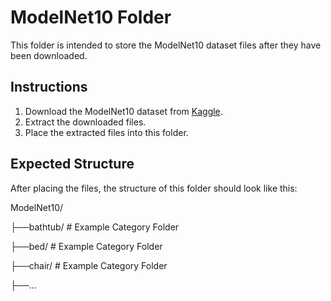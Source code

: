 # ModelNet10 Folder

This folder is intended to store the ModelNet10 dataset files after they have been downloaded. 

## Instructions

1. Download the ModelNet10 dataset from [Kaggle](https://www.kaggle.com/datasets/balraj98/modelnet10-princeton-3d-object-dataset).
2. Extract the downloaded files.
3. Place the extracted files into this folder.

## Expected Structure

After placing the files, the structure of this folder should look like this:

ModelNet10/

├──bathtub/    # Example Category Folder

├──bed/        # Example Category Folder

├──chair/      # Example Category Folder

├──...
